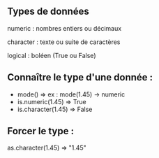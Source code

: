 ## Types de données

numeric : nombres entiers ou décimaux

character : texte ou suite de caractères

logical : boléen (True ou False)

## Connaître le type d'une donnée :

- mode() => ex : mode(1.45) -> numeric
- is.numeric(1.45) => True
- is.character(1.45) => False

## Forcer le type :

as.character(1.45) => "1.45"